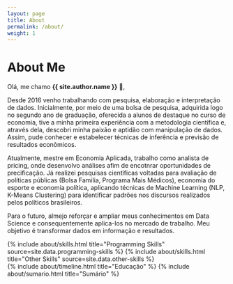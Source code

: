 ```yaml
---
layout: page
title: About
permalink: /about/
weight: 1
---
```


# **About Me**

Olá, me chamo **{{ site.author.name }}** :wave:,<br>
<p>Desde 2016 venho trabalhando com pesquisa, elaboração e interpretação de dados. Inicialmente, por meio de uma bolsa de pesquisa, adquirida logo no segundo ano de graduação, oferecida a alunos de destaque no curso de economia, tive a minha primeira experiência com a metodologia cientifica e, através dela, descobri minha paixão e aptidão com manipulação de dados. Assim, pude conhecer e estabelecer técnicas de inferência e previsão de resultados econômicos.
<p>Atualmente, mestre em Economia Aplicada, trabalho como analista de pricing, onde desenvolvo análises afim de encotnrar oportunidades de precificação. Já realizei pesquisas científicas voltadas para avaliação de políticas públicas (Bolsa Familia, Programa Mais Médicos), economia do esporte e economia política, aplicando técnicas de Machine Learning (NLP, K-Means Clustering) para identificar padrões nos discursos realizados pelos políticos brasileiros.
<p>Para o futuro, almejo reforçar e ampliar meus conhecimentos em Data Science e consequentemente aplica-los no mercado de trabalho. Meu objetivo é transformar dados em informação e resultados.


<div class="row">
{% include about/skills.html title="Programming Skills" source=site.data.programming-skills %}
{% include about/skills.html title="Other Skills" source=site.data.other-skills %}
</div>

<div class="row">
{% include about/timeline.html title="Educação" %}
{% include about/sumario.html title="Sumário" %}
</div>
